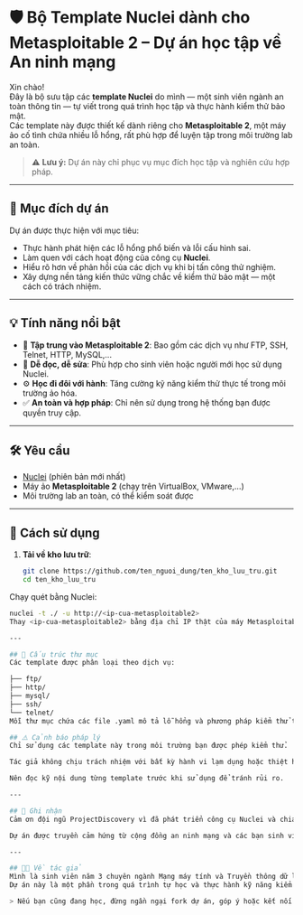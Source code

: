 # 🛡️ Bộ Template Nuclei dành cho Metasploitable 2 – Dự án học tập về An ninh mạng

Xin chào!  
Đây là bộ sưu tập các **template Nuclei** do mình — một sinh viên ngành an toàn thông tin — tự viết trong quá trình học tập và thực hành kiểm thử bảo mật.  
Các template này được thiết kế dành riêng cho **Metasploitable 2**, một máy ảo cố tình chứa nhiều lỗ hổng, rất phù hợp để luyện tập trong môi trường lab an toàn.

> ⚠️ **Lưu ý:** Dự án này chỉ phục vụ mục đích học tập và nghiên cứu hợp pháp.

---

## 🎯 Mục đích dự án

Dự án được thực hiện với mục tiêu:

- Thực hành phát hiện các lỗ hổng phổ biến và lỗi cấu hình sai.
- Làm quen với cách hoạt động của công cụ **Nuclei**.
- Hiểu rõ hơn về phản hồi của các dịch vụ khi bị tấn công thử nghiệm.
- Xây dựng nền tảng kiến thức vững chắc về kiểm thử bảo mật — một cách có trách nhiệm.

---

## 💡 Tính năng nổi bật

- 📌 **Tập trung vào Metasploitable 2**: Bao gồm các dịch vụ như FTP, SSH, Telnet, HTTP, MySQL,...
- 🧩 **Dễ đọc, dễ sửa**: Phù hợp cho sinh viên hoặc người mới học sử dụng Nuclei.
- ⚙️ **Học đi đôi với hành**: Tăng cường kỹ năng kiểm thử thực tế trong môi trường ảo hóa.
- ✅ **An toàn và hợp pháp**: Chỉ nên sử dụng trong hệ thống bạn được quyền truy cập.

---

## 🛠 Yêu cầu

- [Nuclei](https://github.com/projectdiscovery/nuclei) (phiên bản mới nhất)
- Máy ảo **Metasploitable 2** (chạy trên VirtualBox, VMware,…)
- Môi trường lab an toàn, có thể kiểm soát được

---

## 🚀 Cách sử dụng

1. **Tải về kho lưu trữ**:
   ```bash
   git clone https://github.com/ten_nguoi_dung/ten_kho_luu_tru.git
   cd ten_kho_luu_tru
Chạy quét bằng Nuclei:
  ```bash
  nuclei -t ./ -u http://<ip-cua-metasploitable2>
Thay <ip-cua-metasploitable2> bằng địa chỉ IP thật của máy Metasploitable 2 (ví dụ: 192.168.56.101).

---

## 📁 Cấu trúc thư mục
Các template được phân loại theo dịch vụ:

├── ftp/
├── http/
├── mysql/
├── ssh/
└── telnet/
Mỗi thư mục chứa các file .yaml mô tả lỗ hổng và phương pháp kiểm thử tương ứng.

## ⚠️ Cảnh báo pháp lý
Chỉ sử dụng các template này trong môi trường bạn được phép kiểm thử.

Tác giả không chịu trách nhiệm với bất kỳ hành vi lạm dụng hoặc thiệt hại nào gây ra bởi việc sử dụng sai mục đích.

Nên đọc kỹ nội dung từng template trước khi sử dụng để tránh rủi ro.

---

## 🙏 Ghi nhận
Cảm ơn đội ngũ ProjectDiscovery vì đã phát triển công cụ Nuclei và chia sẻ mã nguồn mở.

Dự án được truyền cảm hứng từ cộng đồng an ninh mạng và các bạn sinh viên cùng chí hướng.

---

## 👨‍🎓 Về tác giả
Mình là sinh viên năm 3 chuyên ngành Mạng máy tính và Truyền thông dữ liệu tại Trường Đại học Công nghệ – ĐHQG Hà Nội.
Dự án này là một phần trong quá trình tự học và thực hành kỹ năng kiểm thử bảo mật.

> Nếu bạn cũng đang học, đừng ngần ngại fork dự án, góp ý hoặc kết nối cùng học hỏi nhé!
